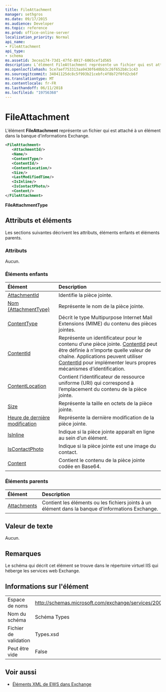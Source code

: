 ```yaml
---
title: FileAttachment
manager: sethgros
ms.date: 09/17/2015
ms.audience: Developer
ms.topic: reference
ms.prod: office-online-server
localization_priority: Normal
api_name:
- FileAttachment
api_type:
- schema
ms.assetid: 3ecea174-73d1-47fd-8917-6065cef1d565
description: L’élément FileAttachment représente un fichier qui est attaché à un élément dans la banque d’informations Exchange.
ms.openlocfilehash: 5ce7aef753313aa9430f640bb3c26f652b8c1c43
ms.sourcegitcommit: 34041125dc8c5f993b21cebfc4f8b72f0fd2cb6f
ms.translationtype: MT
ms.contentlocale: fr-FR
ms.lasthandoff: 06/11/2018
ms.locfileid: "19756368"
---
```

# <a name="fileattachment"></a>FileAttachment

L’élément **FileAttachment** représente un fichier qui est attaché à un élément dans la banque d’informations Exchange. 
  
```XML
<FileAttachment>
   <AttachmentId/>
   <Name/>
   <ContentType/>
   <ContentId/>
   <ContentLocation/>
   <Size/>
   <LastModifiedTime/>
   <IsInline/>
   <IsContactPhoto/>
   <Content/>
</FileAttachment>
```

 **FileAttachmentType**
## <a name="attributes-and-elements"></a>Attributs et éléments

Les sections suivantes décrivent les attributs, éléments enfants et éléments parents.
  
### <a name="attributes"></a>Attributs

Aucun.
  
### <a name="child-elements"></a>Éléments enfants

|**Élément**|**Description**|
|:-----|:-----|
|[AttachmentId](attachmentid.md) <br/> |Identifie la pièce jointe.  <br/> |
|[Nom (AttachmentType)](name-attachmenttype.md) <br/> |Représente le nom de la pièce jointe.  <br/> |
|[ContentType](contenttype.md) <br/> |Décrit le type Multipurpose Internet Mail Extensions (MIME) du contenu des pièces jointes.  <br/> |
|[ContentId](contentid.md) <br/> |Représente un identificateur pour le contenu d’une pièce jointe. [ContentId](contentid.md) peut être définie à n’importe quelle valeur de chaîne. Applications peuvent utiliser [ContentId](contentid.md) pour implémenter leurs propres mécanismes d’identification.  <br/> |
|[ContentLocation](contentlocation.md) <br/> |Contient l’identificateur de ressource uniforme (URI) qui correspond à l’emplacement du contenu de la pièce jointe.  <br/> |
|[Size](size.md) <br/> |Représente la taille en octets de la pièce jointe.  <br/> |
|[Heure de dernière modification](lastmodifiedtime.md) <br/> |Représente la dernière modification de la pièce jointe.  <br/> |
|[IsInline](isinline.md) <br/> |Indique si la pièce jointe apparaît en ligne au sein d’un élément.  <br/> |
|[IsContactPhoto](iscontactphoto.md) <br/> |Indique si la pièce jointe est une image du contact.  <br/> |
|[Content](content.md) <br/> |Contient le contenu de la pièce jointe codée en Base64.  <br/> |
   
### <a name="parent-elements"></a>Éléments parents

|**Élément**|**Description**|
|:-----|:-----|
|[Attachments](attachments-ex15websvcsotherref.md) <br/> |Contient les éléments ou les fichiers joints à un élément dans la banque d'informations Exchange.  <br/> |
   
## <a name="text-value"></a>Valeur de texte

Aucun.
  
## <a name="remarks"></a>Remarques

Le schéma qui décrit cet élément se trouve dans le répertoire virtuel IIS qui héberge les services web Exchange.
  
## <a name="element-information"></a>Informations sur l'élément

|||
|:-----|:-----|
|Espace de noms  <br/> |http://schemas.microsoft.com/exchange/services/2006/types  <br/> |
|Nom du schéma  <br/> |Schéma Types  <br/> |
|Fichier de validation  <br/> |Types.xsd  <br/> |
|Peut être vide  <br/> |False  <br/> |
   
## <a name="see-also"></a>Voir aussi



- [Éléments XML de EWS dans Exchange](ews-xml-elements-in-exchange.md)

